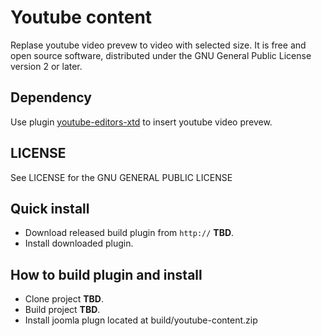 Youtube content
===================
Replase youtube video prevew to video with selected size.
It is free and open source software, distributed under the GNU General Public License version 2 or later. 


Dependency
-------------------
Use plugin [youtube-editors-xtd](https://github.com/banadiga/youtube-editors-xtd) to insert youtube video prevew.


LICENSE
-------------------
See LICENSE for the GNU GENERAL PUBLIC LICENSE


Quick install
-------------------
* Download released build plugin from  ```http://``` **TBD**.
* Install downloaded plugin.


How to build plugin and install
-------------------
* Clone project **TBD**.
* Build project **TBD**.
* Install joomla plugn located at build/youtube-content.zip
